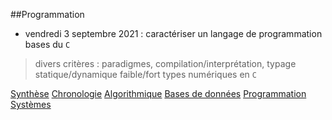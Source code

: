 ##Programmation

* vendredi 3 septembre 2021 : caractériser un langage de programmation
bases du `C`
> divers critères : paradigmes, compilation/interprétation, typage statique/dynamique faible/fort
> types numériques en `C`



[Synthèse](synthese.md) [Chronologie](chronologie.md) [Algorithmique](algorithmique.md) [Bases de données](bd.md) [Programmation](prog.md) [Systèmes](systemes.md) 


